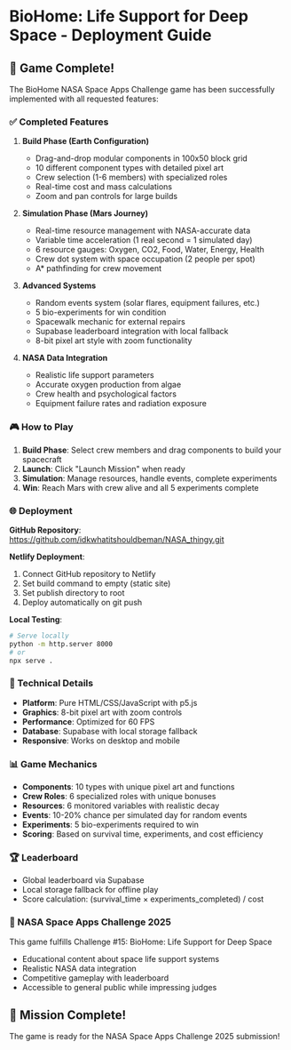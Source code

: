 # BioHome: Life Support for Deep Space - Deployment Guide

## 🚀 Game Complete!

The BioHome NASA Space Apps Challenge game has been successfully implemented with all requested features:

### ✅ Completed Features

1. **Build Phase (Earth Configuration)**
   - Drag-and-drop modular components in 100x50 block grid
   - 10 different component types with detailed pixel art
   - Crew selection (1-6 members) with specialized roles
   - Real-time cost and mass calculations
   - Zoom and pan controls for large builds

2. **Simulation Phase (Mars Journey)**
   - Real-time resource management with NASA-accurate data
   - Variable time acceleration (1 real second = 1 simulated day)
   - 6 resource gauges: Oxygen, CO2, Food, Water, Energy, Health
   - Crew dot system with space occupation (2 people per spot)
   - A* pathfinding for crew movement

3. **Advanced Systems**
   - Random events system (solar flares, equipment failures, etc.)
   - 5 bio-experiments for win condition
   - Spacewalk mechanic for external repairs
   - Supabase leaderboard integration with local fallback
   - 8-bit pixel art style with zoom functionality

4. **NASA Data Integration**
   - Realistic life support parameters
   - Accurate oxygen production from algae
   - Crew health and psychological factors
   - Equipment failure rates and radiation exposure

### 🎮 How to Play

1. **Build Phase**: Select crew members and drag components to build your spacecraft
2. **Launch**: Click "Launch Mission" when ready
3. **Simulation**: Manage resources, handle events, complete experiments
4. **Win**: Reach Mars with crew alive and all 5 experiments complete

### 🌐 Deployment

**GitHub Repository**: https://github.com/idkwhatitshouldbeman/NASA_thingy.git

**Netlify Deployment**:
1. Connect GitHub repository to Netlify
2. Set build command to empty (static site)
3. Set publish directory to root
4. Deploy automatically on git push

**Local Testing**:
```bash
# Serve locally
python -m http.server 8000
# or
npx serve .
```

### 🔧 Technical Details

- **Platform**: Pure HTML/CSS/JavaScript with p5.js
- **Graphics**: 8-bit pixel art with zoom controls
- **Performance**: Optimized for 60 FPS
- **Database**: Supabase with local storage fallback
- **Responsive**: Works on desktop and mobile

### 📊 Game Mechanics

- **Components**: 10 types with unique pixel art and functions
- **Crew Roles**: 6 specialized roles with unique bonuses
- **Resources**: 6 monitored variables with realistic decay
- **Events**: 10-20% chance per simulated day for random events
- **Experiments**: 5 bio-experiments required to win
- **Scoring**: Based on survival time, experiments, and cost efficiency

### 🏆 Leaderboard

- Global leaderboard via Supabase
- Local storage fallback for offline play
- Score calculation: (survival_time × experiments_completed) / cost

### 🎯 NASA Space Apps Challenge 2025

This game fulfills Challenge #15: BioHome: Life Support for Deep Space
- Educational content about space life support systems
- Realistic NASA data integration
- Competitive gameplay with leaderboard
- Accessible to general public while impressing judges

## 🎉 Mission Complete!

The game is ready for the NASA Space Apps Challenge 2025 submission!
